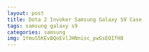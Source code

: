 ```yaml
---
layout: post
title: Dota 2 Invoker Samsung Galaxy S9 Case
tags: samsung galaxy s9
categories: samsung
img: 1YmuS5KEvBQoEvlJHNnisc_pwGsEOIfH8
---
```

